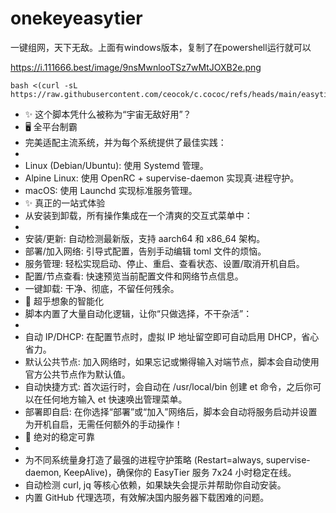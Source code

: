 # onekeyeasytier

一键组网，天下无敌。上面有windows版本，复制了在powershell运行就可以

https://i.111666.best/image/9nsMwnlooTSz7wMtJOXB2e.png
```
bash <(curl -sL https://raw.githubusercontent.com/ceocok/c.cococ/refs/heads/main/easytier.sh)
```
- ✨ 这个脚本凭什么被称为“宇宙无敌好用”？
- 🖥️ 全平台制霸
- 完美适配主流系统，并为每个系统提供了最佳实践：
- 
- Linux (Debian/Ubuntu): 使用 Systemd 管理。
- Alpine Linux: 使用 OpenRC + supervise-daemon 实现真·进程守护。
- macOS: 使用 Launchd 实现标准服务管理。
- ✨ 真正的一站式体验
- 从安装到卸载，所有操作集成在一个清爽的交互式菜单中：
- 
- 安装/更新: 自动检测最新版，支持 aarch64 和 x86_64 架构。
- 部署/加入网络: 引导式配置，告别手动编辑 toml 文件的烦恼。
- 服务管理: 轻松实现启动、停止、重启、查看状态、设置/取消开机自启。
- 配置/节点查看: 快速预览当前配置文件和网络节点信息。
- 一键卸载: 干净、彻底，不留任何残余。
- 🧠 超乎想象的智能化
- 脚本内置了大量自动化逻辑，让你“只做选择，不干杂活”：
- 
- 自动 IP/DHCP: 在配置节点时，虚拟 IP 地址留空即可自动启用 DHCP，省心省力。
- 默认公共节点: 加入网络时，如果忘记或懒得输入对端节点，脚本会自动使用官方公共节点作为默认值。
- 自动快捷方式: 首次运行时，会自动在 /usr/local/bin 创建 et 命令，之后你可以在任何地方输入 et 快速唤出管理菜单。
- 部署即自启: 在你选择“部署”或“加入”网络后，脚本会自动将服务启动并设置为开机自启，无需任何额外的手动操作！
- 💪 绝对的稳定可靠
- 
- 为不同系统量身打造了最强的进程守护策略 (Restart=always, supervise-daemon, KeepAlive)，确保你的 EasyTier 服务 7x24 小时稳定在线。
- 自动检测 curl, jq 等核心依赖，如果缺失会提示并帮助你自动安装。
- 内置 GitHub 代理选项，有效解决国内服务器下载困难的问题。
